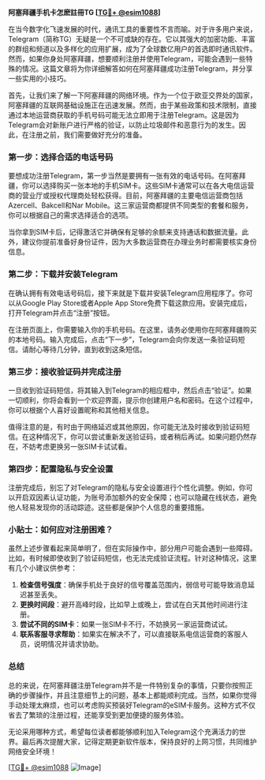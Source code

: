 **阿塞拜疆手机卡怎麽註冊TG [[TG💪+ @esim1088](https://t.me/s/esim1088)]**

在当今数字化飞速发展的时代，通讯工具的重要性不言而喻。对于许多用户来说，Telegram（简称TG）无疑是一个不可或缺的存在。它以其强大的加密功能、丰富的群组和频道以及多样化的应用扩展，成为了全球数亿用户的首选即时通讯软件。然而，如果你身处阿塞拜疆，想要顺利注册并使用Telegram，可能会遇到一些特殊的情况。这篇文章将为你详细解答如何在阿塞拜疆成功注册Telegram，并分享一些实用的小技巧。

首先，让我们来了解一下阿塞拜疆的网络环境。作为一个位于欧亚交界处的国家，阿塞拜疆的互联网基础设施正在迅速发展。然而，由于某些政策和技术限制，直接通过本地运营商获取的手机号码可能无法立即用于注册Telegram。这是因为Telegram会对新账户进行严格的验证，以防止垃圾邮件和恶意行为的发生。因此，在注册之前，我们需要做好充分的准备。

### 第一步：选择合适的电话号码

要想成功注册Telegram，第一步当然是要拥有一张有效的电话号码。在阿塞拜疆，你可以选择购买一张本地的手机SIM卡。这些SIM卡通常可以在各大电信运营商的营业厅或授权代理商处轻松获得。目前，阿塞拜疆的主要电信运营商包括Azercell、Bakcell和Nar Mobile。这三家运营商都提供不同类型的套餐和服务，你可以根据自己的需求选择适合的选项。

当你拿到SIM卡后，记得激活它并确保有足够的余额来支持通话和数据流量。此外，建议你提前准备好身份证件，因为大多数运营商在办理业务时都需要核实身份信息。

### 第二步：下载并安装Telegram

在确认拥有有效电话号码后，接下来就是下载并安装Telegram应用程序了。你可以从Google Play Store或者Apple App Store免费下载这款应用。安装完成后，打开Telegram并点击“注册”按钮。

在注册页面上，你需要输入你的手机号码。在这里，请务必使用你在阿塞拜疆购买的本地号码。输入完成后，点击“下一步”，Telegram会向你发送一条验证码短信。请耐心等待几分钟，直到收到这条短信。

### 第三步：接收验证码并完成注册

一旦收到验证码短信，将其输入到Telegram的相应框中，然后点击“验证”。如果一切顺利，你将会看到一个欢迎界面，提示你创建用户名和密码。在这个过程中，你可以根据个人喜好设置昵称和其他相关信息。

值得注意的是，有时由于网络延迟或其他原因，你可能无法及时接收到验证码短信。在这种情况下，你可以尝试重新发送验证码，或者稍后再试。如果问题仍然存在，不妨考虑更换另一张SIM卡试试看。

### 第四步：配置隐私与安全设置

注册完成后，别忘了对Telegram的隐私与安全设置进行个性化调整。例如，你可以开启双因素认证功能，为账号添加额外的安全保障；也可以隐藏在线状态，避免他人轻易发现你的活动踪迹。这些都是保护个人信息的重要措施。

### 小贴士：如何应对注册困难？

虽然上述步骤看起来简单明了，但在实际操作中，部分用户可能会遇到一些障碍。比如，有时候即使收到了验证码短信，也无法完成验证流程。针对这种情况，这里有几个小建议供参考：

1. **检查信号强度**：确保手机处于良好的信号覆盖范围内，弱信号可能导致消息延迟甚至丢失。
2. **更换时间段**：避开高峰时段，比如早上或晚上，尝试在白天其他时间进行注册。
3. **尝试不同的SIM卡**：如果一张SIM卡不行，不妨换另一家运营商试试。
4. **联系客服寻求帮助**：如果实在解决不了，可以直接联系电信运营商的客服人员，说明情况并请求协助。

### 总结

总的来说，在阿塞拜疆注册Telegram并不是一件特别复杂的事情，只要你按照正确的步骤操作，并且注意细节上的问题，基本上都能顺利完成。当然，如果你觉得手动处理太麻烦，也可以考虑购买预装好Telegram的eSIM卡服务。这种方式不仅省去了繁琐的注册过程，还能享受到更加便捷的服务体验。

无论采用哪种方式，希望每位读者都能够顺利加入Telegram这个充满活力的世界。最后再次提醒大家，记得定期更新软件版本，保持良好的上网习惯，共同维护网络安全环境！

[[TG💪+ @esim1088](https://t.me/s/esim1088) ![Image](https://i.postimg.cc/4NQfJmqS/Snipaste-2025-05-13-00-14-12.png)]
